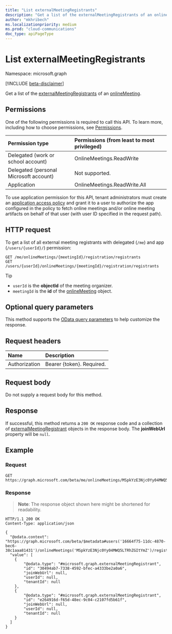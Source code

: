 ```yaml
---
title: "List externalMeetingRegistrants"
description: "Get a list of the externalMeetingRegistrants of an onlineMeeting."
author: "mkhribech"
ms.localizationpriority: medium
ms.prod: "cloud-communications"
doc_type: apiPageType
---
```


# List externalMeetingRegistrants

Namespace: microsoft.graph

[!INCLUDE [beta-disclaimer](../../includes/beta-disclaimer.md)]

Get a list of the [externalMeetingRegistrants](../resources/externalmeetingregistrant.md) of an [onlineMeeting](../resources/onlinemeeting.md).

## Permissions

One of the following permissions is required to call this API. To learn more, including how to choose permissions, see [Permissions](/graph/permissions-reference).

| Permission type | Permissions (from least to most privileged) |
|:----------------|:--------------------------------------------|
| Delegated (work or school account) | OnlineMeetings.ReadWrite |
| Delegated (personal Microsoft account) | Not supported. |
| Application | OnlineMeetings.ReadWrite.All |

To use application permission for this API, tenant administrators must create an [application access policy](/graph/cloud-communication-online-meeting-application-access-policy) and grant it to a user to authorize the app configured in the policy to fetch online meetings and/or online meeting artifacts on behalf of that user (with user ID specified in the request path).

## HTTP request

To get a list of all external meeting registrants with delegated (`/me`) and app (`/users/{userId}/`) permission:

<!-- { "blockType": "ignored" } -->
```http
GET /me/onlineMeetings/{meetingId}/registration/registrants
GET /users/{userId}/onlineMeetings/{meetingId}/registration/registrants
```

> [!TIP]
>
>- `userId` is the **objectId** of the meeting organizer.
>- `meetingId` is the **id** of the [onlineMeeting](../resources/onlinemeeting.md) object.

## Optional query parameters

This method supports the [OData query parameters](/graph/query-parameters) to help customize the response.

## Request headers

| Name            | Description               |
| :-------------- | :------------------------ |
| Authorization   | Bearer {token}. Required. |

## Request body

Do not supply a request body for this method.

## Response

If successful, this method returns a `200 OK` response code and a collection of [externalMeetingRegistrant](../resources/externalmeetingregistrant.md) objects in the response body. The **joinWebUrl** property will be `null`.

## Example

### Request


<!-- {
  "blockType": "request",
  "name": "list-externalregistratrants",
  "sampleKeys": ["MSpkYzE3Njc0Yy04MWQ5LTRhZGItYmZ"]
}-->

```msgraph-interactive
GET https://graph.microsoft.com/beta/me/onlineMeetings/MSpkYzE3Njc0Yy04MWQ5LTRhZGItYmZ/registration/registrants
```
### Response


> **Note**: The response object shown here might be shortened for readability.

<!-- {
  "blockType": "response",
  "name": "list-externalregistratrants",
  "truncated": true,
  "@odata.type": "microsoft.graph.externalMeetingRegistrant",
  "isCollection": true
}-->

```http
HTTP/1.1 200 OK
Content-Type: application/json

{
  "@odata.context": "https://graph.microsoft.com/beta/$metadata#users('16664f75-11dc-4870-bec6-38c1aaa81431')/onlineMeetings('MSpkYzE3Njc0Yy04MWQ5LTRhZGItYmZ')/registration/registrants",
  "value": [
    {
        "@odata.type": "#microsoft.graph.externalMeetingRegistrant",
        "id": "30494ab7-7338-4592-bfec-a4333be2a0a6",
        "joinWebUrl": null,
        "userId": null,
        "tenantId": null
    },
    {
        "@odata.type": "#microsoft.graph.externalMeetingRegistrant",
        "id": "e264916d-f65d-48ec-9c04-c2107fd5b61f",
        "joinWebUrl": null,
        "userId": null,
        "tenantId": null
    }
  ]
}
```
